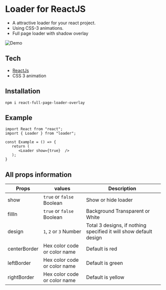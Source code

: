 # Loader for ReactJS

  - A attractive loader for your react project.
  - Using CSS-3 animations.
  - Full page loader with shadow overlay 

![Demo](data/demo.gif)


## Tech
* [ReactJs]
* CSS 3 animation


## Installation

```
npm i react-full-page-loader-overlay
```
## Example 


````
import React from "react";
import { Loader } from "loader";

const Example = () => {
   return (
      <Loader show={true}  />
   );
}
````

## All props information 


| Props | values |Description |
| ----- | ------ | ------ |
| show | `true` or `false` Boolean | Show or hide loader |
| fillIn | `true` or `false` Boolean | Background Transparent or White |
| design | `1`, `2` or `3` Number | Total 3 designs, if nothing specified it will show default design |
| centerBorder | Hex color code or color name  | Default is red  | 
| leftBorder | Hex color code or color name | Default is green |
| rightBorder | Hex color code or color name | Default is yellow |



   [ReactJS]: <https://reactjs.org/>
